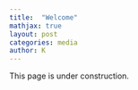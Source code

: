 ```yaml
---
title:  "Welcome"
mathjax: true
layout: post
categories: media
author: K
---
```

This page is under construction.
